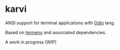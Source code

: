 # karvi
ANSI support for terminal applications with [Odin](https://odin-lang.org/) lang.

Based on [termenv](https://github.com/muesli/termenv) and associated dependencies.

A work in progress [WIP]
